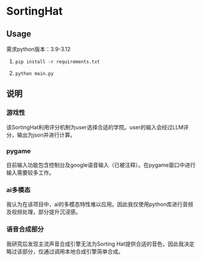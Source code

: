 # SortingHat

## Usage
需求python版本：3.9-3.12

1. `pip install -r requirements.txt`

2. `python main.py`

## 说明

### 游戏性

该SortingHat利用评分机制为user选择合适的学院。user的输入会经过LLM评分，输出为json并进行计算。

### pygame

目前输入功能包含控制台及google语音输入（已被注释）。在pygame窗口中进行输入需要较多工作。

### ai多模态

我认为在该项目中，ai的多模态特性难以应用。因此我仅使用python库进行音频及视频处理，部分提升沉浸感。

### 语音合成部分

我研究后发现主流声音合成引擎无法为Sorting Hat提供合适的音色，因此我决定略过该部分，仅通过调用本地合成引擎简单合成。